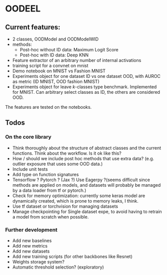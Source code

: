 # OODEEL

## Current features:

* 2 classes, OODModel and OODModelWID 
* methods:
    *   Post-hoc without ID data: Maximum Logit Score
    *   Post-hoc with ID data: Deep KNN
* Feature extractor of an arbitrary number of internal activations
* training script for a convnet on mnist
* Demo notebook on MNIST vs Fashion MNIST
* Experiments object for one dataset ID vs one dataset OOD, with AUROC as metric (ID MNIST, OOD fashion MNIST)
* Experiments object for leave $k$-classes type benchmark. Implemented for MNIST. Can arbitrary select classes as ID, the others are considered OOD.

The features are tested on the notebooks. 

## Todos

### On the core library

* Think thoroughly about the structure of abstract classes and the current functions. Think about the workflow. Is it ok like this?
* How / should we include post hoc methods that use extra data? (e.g. outlier exposure that uses some OOD data.)
* Include unit tests
* Add type on function signatures
* Tensorflow ? Pytorch ? (Jax ?) Use Eagerpy ?(seems difficult since methods are applied on models, and datasets will probably be managed by a data loader from tf or pytorch.) 
* Check for memory optimization: currently some keras model are dynamically created, which is prone to memory leaks, I think.
* Use tf dataset or torchvision for managing datasets
* Manage checkpointing for Single dataset expe, to avoid having to retrain a model from scratch when possible.

### Further development

* Add new baselines
* Add new metrics
* Add new datasets
* Add new training scripts (for other backbones like Resnet)
* Weights storage system? 
* Automatic threshold selection? (exploratory)

